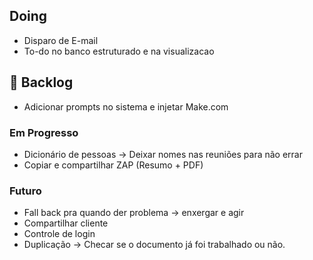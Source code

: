 ## Doing
- Disparo de E-mail 
- To-do no banco estruturado e na visualizacao

## 📝 Backlog
- Adicionar prompts no sistema e injetar Make.com

### Em Progresso
- Dicionário de pessoas → Deixar nomes nas reuniões para não errar
- Copiar e compartilhar ZAP (Resumo + PDF)

### Futuro
- Fall back pra quando der problema → enxergar e agir
- Compartilhar cliente
- Controle de login
- Duplicação -> Checar se o documento já foi trabalhado ou não. 



